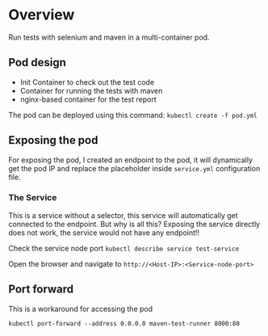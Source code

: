 # Overview

Run tests with selenium and maven in a multi-container pod.

## Pod design

- Init Container to check out the test code
- Container for running the tests with maven
- nginx-based container for the test report

The pod can be deployed using this command: `kubectl create -f pod.yml`

## Exposing the pod

For exposing the pod, I created an endpoint to the pod, it will dynamically get the pod IP and replace the placeholder inside `service.yml` configuration file.

### The Service

This is a service without a selector, this service will automatically get connected to the endpoint. But why is all this? Exposing the service directly does not work, the service would not have any endpoint!!

Check the service node port `kubectl describe service test-service`

Open the browser and navigate to `http://<Host-IP>:<Service-node-port>`

## Port forward

This is a workaround for accessing the pod

`kubectl port-forward --address 0.0.0.0 maven-test-runner 8000:80`